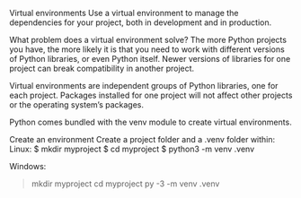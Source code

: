 Virtual environments
Use a virtual environment to manage the dependencies for your project, both in development and in production.

What problem does a virtual environment solve? The more Python projects you have, the more likely it is that you need to work with different versions of Python libraries, or even Python itself. Newer versions of libraries for one project can break compatibility in another project.

Virtual environments are independent groups of Python libraries, one for each project. Packages installed for one project will not affect other projects or the operating system’s packages.

Python comes bundled with the venv module to create virtual environments.

Create an environment
Create a project folder and a .venv folder within:
Linux:
$ mkdir myproject
$ cd myproject
$ python3 -m venv .venv

Windows: 
> mkdir myproject
> cd myproject
> py -3 -m venv .venv

